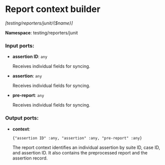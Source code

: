 # Report context builder

_[testing/reporters/junit/{$name}]_

__Namespace__: testing/reporters/junit

### Input ports:

* __assertion ID__: ` any `

    Receives individual fields for syncing.


* __assertion__: ` any `

    Receives individual fields for syncing.


* __pre-report__: ` any `

    Receives individual fields for syncing.

### Output ports:

* __context__: 
    ```
    {"assertion ID" :any, "assertion" :any, "pre-report" :any}
    ```

    The report context identifies an individual assertion by suite ID, case ID, and assertion ID.
    It also contains the preprocessed report and the assertion record.


